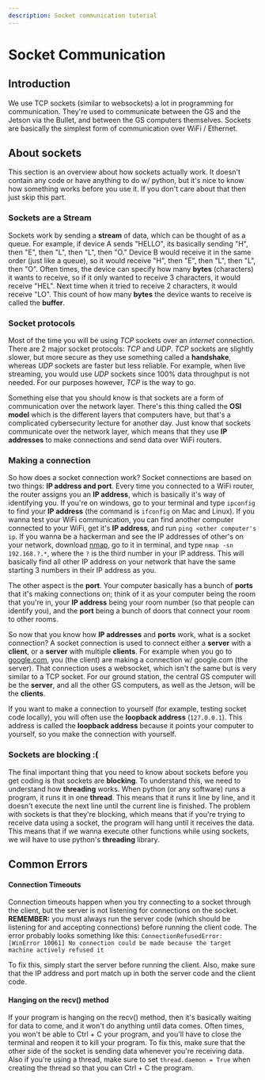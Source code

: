 ```yaml
---
description: Socket communication tutorial
---
```


# Socket Communication

## Introduction

We use TCP sockets \(similar to websockets\) a lot in programming for communication. They're used to communicate between the GS and the Jetson via the Bullet, and between the GS computers themselves. Sockets are basically the simplest form of communication over WiFi / Ethernet.

## About sockets

This section is an overview about how sockets actually work. It doesn't contain any code or have anything to do w/ python, but it's nice to know how something works before you use it. If you don't care about that then just skip this part.

### Sockets are a Stream

Sockets work by sending a **stream** of data, which can be thought of as a queue. For example, if device A sends "HELLO", its basically sending "H", then "E", then "L", then "L", then "O." Device B would receive it in the same order \(just like a queue\), so it would receive "H", then "E", then "L", then "L", then "O". Often times, the device can specify how many **bytes** \(characters\) it wants to receive, so if it only wanted to receive 3 characters, it would receive "HEL". Next time when it tried to receive 2 characters, it would receive "LO". This count of how many **bytes** the device wants to receive is called the **buffer**.

### Socket protocols

Most of the time you will be using _TCP_ sockets over an _internet_ connection. There are 2 major socket protocols: _TCP_ and _UDP_. _TCP_ sockets are slightly slower, but more secure as they use something called a **handshake**, whereas _UDP_ sockets are faster but less reliable. For example, when live streaming, you would use _UDP_ sockets since 100% data throughput is not needed. For our purposes however, _TCP_ is the way to go.

Something else that you should know is that sockets are a form of communication over the network layer. There's this thing called the **OSI model** which is the different layers that computers have, but that's a complicated cybersecurity lecture for another day. Just know that sockets communicate over the network layer, which means that they use **IP addresses** to make connections and send data over WiFi routers.

### Making a connection

So how does a socket connection work? Socket connections are based on two things: **IP address and port**. Every time you connected to a WiFi router, the router assigns you an **IP address**, which is basically it's way of identifying you. If you're on windows, go to your terminal and type `ipconfig` to find your **IP address** \(the command is `ifconfig` on Mac and Linux\). If you wanna test your WiFi communication, you can find another computer connected to your WiFi, get it's **IP address**, and run `ping <other computer's ip`. If you wanna be a hackerman and see the IP addresses of other's on your network, download [nmap](https://nmap.org/download.html), go to it in terminal, and type `nmap -sn 192.168.?.*`, where the `?` is the third number in your IP address. This will basically find all other IP address on your network that have the same starting 3 numbers in their IP address as you. 

The other aspect is the **port**. Your computer basically has a bunch of **ports** that it's making connections on; think of it as your computer being the room that you're in, your **IP address** being your room number \(so that people can identify you\), and the **port** being a bunch of doors that connect your room to other rooms.

So now that you know how **IP addresses** and **ports** work, what is a socket connection? A socket connection is used to connect either a **server** with a **client**, or a **server** with multiple **clients**. For example when you go to [google.com](https://www.google.com/), you \(the client\) are making a connection w/ google.com \(the server\). That connection uses a websocket, which isn't the same but is very similar to a TCP socket. For our ground station, the central GS computer will be the **server**, and all the other GS computers, as well as the Jetson, will be the **clients**.

If you want to make a connection to yourself \(for example, testing socket code locally\), you will often use the **loopback address** \(`127.0.0.1`\). This address is called the **loopback address** because it points your computer to yourself, so you make the connection with yourself.

### Sockets are blocking :\(

The final important thing that you need to know about sockets before you get coding is that sockets are **blocking**. To understand this, we need to understand how **threading** works. When python \(or any software\) runs a program, it runs it in one **thread**. This means that it runs it line by line, and it doesn't execute the next line until the current line is finished. The problem with sockets is that they're blocking, which means that if you're trying to receive data using a socket, the program will hang until it receives the data. This means that if we wanna execute other functions while using sockets, we will have to use python's **threading** library.

## Common Errors

#### Connection Timeouts

Connection timeouts happen when you try connecting to a socket through the client, but the server is not listening for connections on the socket. **REMEMBER:** you must always run the server code \(which should be listening for and accepting connections\) before running the client code. The error probably looks something like this: `ConnectionRefusedError: [WinError 10061] No connection could be made because the target machine actively refused it`

To fix this, simply start the server before running the client. Also, make sure that the IP address and port match up in both the server code and the client code.

#### Hanging on the recv\(\) method

If your program is hanging on the recv\(\) method, then it's basically waiting for data to come, and it won't do anything until data comes. Often times, you won't be able to Ctrl + C your program, and you'll have to close the terminal and reopen it to kill your program. To fix this, make sure that the other side of the socket is sending data whenever you're receiving data. Also if you're using a thread, make sure to set `thread.daemon = True` when creating the thread so that you can Ctrl + C the program.

